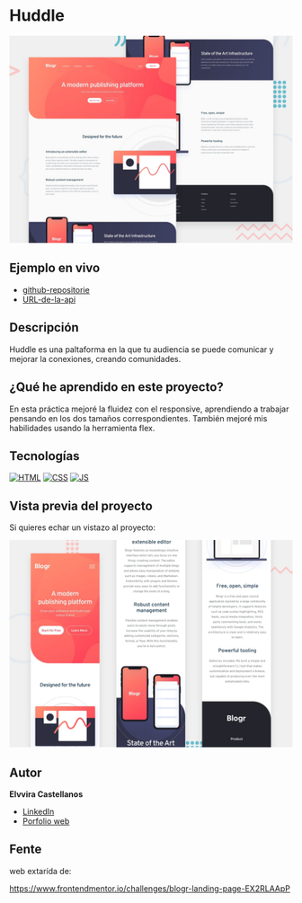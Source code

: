 # Huddle

![Imagen del proyecto](https://github.com/elvvira/practica-Blogr/blob/main/assets/blogr%20page-desktop.jpeg?raw=true)

## Ejemplo en vivo

- [github-repositorie](https://github.com/elvvira/practica-Blogr)
- [URL-de-la-api](https://elvvira.github.io/practica-Blogr/)

## Descripción 

Huddle es una paltaforma en la que tu audiencia se puede comunicar y mejorar la conexiones, creando comunidades.

## ¿Qué he aprendido en este proyecto? 

En esta práctica mejoré la fluidez con el responsive, aprendiendo a trabajar pensando en los dos tamaños correspondientes. También mejoré mis habilidades usando la herramienta flex. 

## Tecnologías 

<!-- Iconos sacados de: https://github.com/hendrasob/badges/blob/master/README.md y https://github.com/alexandresanlim/Badges4-README.md-Profile -->

[![HTML](https://img.shields.io/badge/HTML5-E34F26?style=for-the-badge&logo=html5&logoColor=white)](https://es.wikipedia.org/wiki/HTML5)
[![CSS](https://img.shields.io/badge/CSS3-1572B6?style=for-the-badge&logo=css3&logoColor=white)](https://es.wikipedia.org/wiki/CSS)
[![JS](https://img.shields.io/badge/JavaScript-F7DF1E?style=for-the-badge&logo=javascript&logoColor=black)](https://es.wikipedia.org/wiki/JavaScript)

## Vista previa del proyecto

Si quieres echar un vistazo al proyecto:

![Captura del proyecto](https://github.com/elvvira/practica-Blogr/blob/main/assets/blogr%20page%20mobile.jpeg?raw=true)


## Autor 

**Elvvira Castellanos**

- [LinkedIn](https://www.linkedin.com/in/elvvira-castellanos-39293b208/)
- [Porfolio web](https://elvvira.github.io/portfolio-final/)

## Fente
web extarída de:

https://www.frontendmentor.io/challenges/blogr-landing-page-EX2RLAApP

